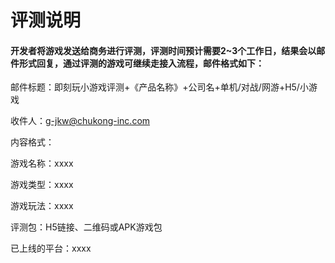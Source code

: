 # 评测说明

#### 开发者将游戏发送给商务进行评测，评测时间预计需要2~3个工作日，结果会以邮件形式回复，通过评测的游戏可继续走接入流程，邮件格式如下：

邮件标题：即刻玩小游戏评测+《产品名称》+公司名+单机/对战/网游+H5/小游戏

收件人：g-jkw@chukong-inc.com

内容格式：

游戏名称：xxxx

游戏类型：xxxx

游戏玩法：xxxx

评测包：H5链接、二维码或APK游戏包

已上线的平台：xxxx

